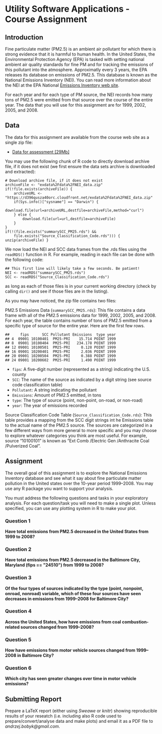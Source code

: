 # Utility Software Applications - Course Assignment

## Introduction

Fine particulate matter (PM2.5) is an ambient air pollutant for which there is strong evidence that it is harmful to human health.
In the United States, the Environmental Protection Agency (EPA) is tasked with setting national ambient air quality standards for 
fine PM and for tracking the emissions of this pollutant into the atmosphere. Approximatly every 3 years, the EPA releases its 
database on emissions of PM2.5. This database is known as the National Emissions Inventory (NEI). You can read more information 
about the NEI at the EPA National [Emissions Inventory web site](https://www.epa.gov/air-emissions-inventories).

For each year and for each type of PM source, the NEI records how many tons of PM2.5 were emitted from that source over the course 
of the entire year. The data that you will use for this assignment are for 1999, 2002, 2005, and 2008.

## Data

The data for this assignment are available from the course web site as a single zip file:

* [Data for assessment [29Mb]](https://d396qusza40orc.cloudfront.net/exdata%2Fdata%2FNEI_data.zip)

You may use the following chunk of R code to directly download archive file, if it does not exist (we first ensure the data sets 
archive is downloaded and extracted):

```{r setup,echo=FALSE}
# Download archive file, if it does not exist
archiveFile <- "exdata%2Fdata%2FNEI_data.zip"
if(!file.exists(archiveFile)) {
	archiveURL <- "https://d396qusza40orc.cloudfront.net/exdata%2Fdata%2FNEI_data.zip"
	if(Sys.info()["sysname"] == "Darwin") {
		download.file(url=archiveURL,destfile=archiveFile,method="curl")
	} else {
		download.file(url=url,destfile=archiveFile)
	}
}
if(!(file.exists("summarySCC_PM25.rds") && 
	file.exists("Source_Classification_Code.rds"))) { unzip(archiveFile) }
```

We now load the NEI and SCC data frames from the .rds files using the `readRDS()` function in R. For example, reading in each file can be done with the following code:

````
## This first line will likely take a few seconds. Be patient!
NEI <- readRDS("summarySCC_PM25.rds")
SCC <- readRDS("Source_Classification_Code.rds")
````

as long as each of those files is in your current working directory (check by calling `dir()` and see if those files are in the listing).

As you may have noticed, the zip file contains two files:

PM2.5 Emissions Data (`summarySCC_PM25.rds`): This file contains a data frame with all of the PM2.5 emissions data for 1999, 2002,
2005, and 2008. For each year, the table contains number of tons of PM2.5 emitted from a specific type of source for the entire year.
Here are the first few rows.
````
##     fips      SCC Pollutant Emissions  type year
## 4  09001 10100401  PM25-PRI    15.714 POINT 1999
## 8  09001 10100404  PM25-PRI   234.178 POINT 1999
## 12 09001 10100501  PM25-PRI     0.128 POINT 1999
## 16 09001 10200401  PM25-PRI     2.036 POINT 1999
## 20 09001 10200504  PM25-PRI     0.388 POINT 1999
## 24 09001 10200602  PM25-PRI     1.490 POINT 1999
````

* `fips`: A five-digit number (represented as a string) indicating the U.S. county
* `SCC`: The name of the source as indicated by a digit string (see source code classification table)
* `Pollutant`: A string indicating the pollutant
* `Emissions`: Amount of PM2.5 emitted, in tons
* `type`: The type of source (point, non-point, on-road, or non-road)
* `year`: The year of emissions recorded

Source Classification Code Table (`Source_Classification_Code.rds`): This table provides a mapping from the SCC digit strings int he 
Emissions table to the actual name of the PM2.5 source. The sources are categorized in a few different ways from more general to more 
specific and you may choose to explore whatever categories you think are most useful. For example, source “10100101” is known as “Ext
Comb /Electric Gen /Anthracite Coal /Pulverized Coal”.

## Assignment

The overall goal of this assignment is to explore the National Emissions Inventory database and see what it say about fine particulate
matter pollution in the United states over the 10-year period 1999–2008. You may use any R package you want to support your analysis.

You must address the following questions and tasks in your exploratory analysis. For each question/task you will need to make a single
plot. Unless specified, you can use any plotting system in R to make your plot. 

### Question 1

**Have total emissions from PM2.5 decreased in the United States from 1999 to 2008?**

### Question 2

**Have total emissions from PM2.5 decreased in the Baltimore City, Maryland (fips == "24510") from 1999 to 2008?**

### Question 3

**Of the four types of sources indicated by the type (point, nonpoint, onroad, nonroad) variable, which of these four sources have seen decreases in emissions from 1999–2008 for Baltimore City?**

### Question 4

**Across the United States, how have emissions from coal combustion-related sources changed from 1999–2008?**

### Question 5

**How have emissions from motor vehicle sources changed from 1999–2008 in Baltimore City?**

### Question 6

**Which city has seen greater changes over time in motor vehicle emissions?**

## Submitting Report

Prepare a LaTeX report (either using _Sweawe_ or _knitr_) showing reproducible results of your reseatch (i.e. including also R code 
used to prepare/convert/analyse data and make plots) and email it as a PDF file to _andrzej.bobyk@gmail.com_. 
